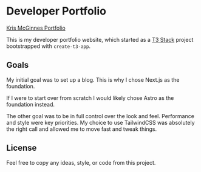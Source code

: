 # Developer Portfolio

[Kris McGinnes Portfolio](https://krismcginnes.com)

This is my developer portfolio website, which started as a [T3 Stack](https://create.t3.gg/) project bootstrapped with `create-t3-app`.

## Goals

My initial goal was to set up a blog. This is why I chose Next.js as the foundation.

If I were to start over from scratch I would likely chose Astro as the foundation instead.

The other goal was to be in full control over the look and feel. Performance and style were key priorities. My choice to use TailwindCSS was absolutely the right call and allowed me to move fast and tweak things.

## License

Feel free to copy any ideas, style, or code from this project.
